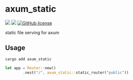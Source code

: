 # axum_static

![](https://img.shields.io/badge/language-Rust-red) ![](https://img.shields.io/badge/version-1.2.3-brightgreen) [![GitHub license](https://img.shields.io/badge/license-MIT-blue.svg)](https://github.com/myyrakle/axum_static/blob/master/LICENSE)

static file serving for axum

## Usage

```bash
cargo add axum_static
```

```rust
let app = Router::new()
        .nest("/", axum_static::static_router("public"))
```